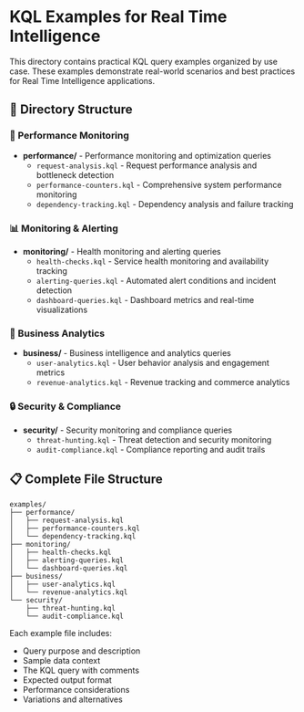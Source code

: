 # KQL Examples for Real Time Intelligence

This directory contains practical KQL query examples organized by use case. These examples demonstrate real-world scenarios and best practices for Real Time Intelligence applications.

## 📁 Directory Structure

### 🔧 Performance Monitoring
- **performance/** - Performance monitoring and optimization queries
  - `request-analysis.kql` - Request performance analysis and bottleneck detection
  - `performance-counters.kql` - Comprehensive system performance monitoring
  - `dependency-tracking.kql` - Dependency analysis and failure tracking

### 📊 Monitoring & Alerting  
- **monitoring/** - Health monitoring and alerting queries
  - `health-checks.kql` - Service health monitoring and availability tracking
  - `alerting-queries.kql` - Automated alert conditions and incident detection
  - `dashboard-queries.kql` - Dashboard metrics and real-time visualizations

### 💼 Business Analytics
- **business/** - Business intelligence and analytics queries
  - `user-analytics.kql` - User behavior analysis and engagement metrics
  - `revenue-analytics.kql` - Revenue tracking and commerce analytics

### 🔒 Security & Compliance
- **security/** - Security monitoring and compliance queries
  - `threat-hunting.kql` - Threat detection and security monitoring
  - `audit-compliance.kql` - Compliance reporting and audit trails

## 📋 Complete File Structure
```
examples/
├── performance/
│   ├── request-analysis.kql
│   ├── performance-counters.kql
│   └── dependency-tracking.kql
├── monitoring/
│   ├── health-checks.kql
│   ├── alerting-queries.kql
│   └── dashboard-queries.kql
├── business/
│   ├── user-analytics.kql
│   └── revenue-analytics.kql
└── security/
    ├── threat-hunting.kql
    └── audit-compliance.kql
```

Each example file includes:
- Query purpose and description
- Sample data context
- The KQL query with comments
- Expected output format
- Performance considerations
- Variations and alternatives
